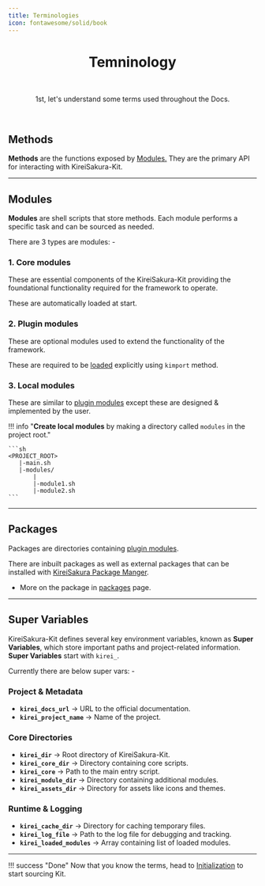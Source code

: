 ```yaml
---
title: Terminologies
icon: fontawesome/solid/book
---
```

<h1 align="center"><b>Temninology</b></h1>
<br><p align="center">1st, let's understand some terms used throughout the Docs.</p>

<br>


## Methods
**Methods** are the functions exposed by [Modules.](./terminology.md#modules) 
They are the primary API for interacting with KireiSakura-Kit.


---
## Modules
 **Modules** are shell scripts that store methods. Each module performs a specific task and can be sourced as needed.

 There are 3 types are modules: -
### 1. Core modules
These are essential components of the KireiSakura-Kit providing the foundational functionality required for the framework to operate. 

These are automatically loaded at start. 

### 2. Plugin modules
These are optional modules used to extend the functionality of the framework.

These are required to be [loaded](./init.md#loading-modules) explicitly using `kimport` method.

### 3. Local modules
These are similar to [plugin modules](./terminology.md#2-plugin-modules) except these are designed  & implemented by the user.

!!! info "**Create local modules** by making a directory called `modules` in the project root."

    ```sh
    <PROJECT_ROOT>
       |-main.sh
       |-modules/
           |
           |-module1.sh
           |-module2.sh
    ```


---

## Packages


Packages are directories containing [plugin modules](./terminology.md#2-plugin-modules). 

There are inbuilt packages as well as external packages that can be installed with [KireiSakura Package Manger](./packages.md#kpm).

- More on the package in [packages](./packages.md) page.

---
## Super Variables

KireiSakura-Kit defines several key environment variables, known as **Super Variables**, which store important paths and project-related information. 
__Super Variables__ start with `kirei_`. 


Currently there are below super vars: - 
### Project & Metadata
- **`kirei_docs_url`**         → URL to the official documentation.  
- **`kirei_project_name`** → Name of the project.  

### Core Directories
- **`kirei_dir`**                 → Root directory of KireiSakura-Kit.  
- **`kirei_core_dir`**      → Directory containing core scripts.  
- **`kirei_core`**               → Path to the main entry script.  
- **`kirei_module_dir`**  → Directory containing additional modules.  
- **`kirei_assets_dir`**  → Directory for assets like icons and themes.  

### Runtime & Logging
- **`kirei_cache_dir`** → Directory for caching temporary files.  
- **`kirei_log_file`**    → Path to the log file for debugging and tracking.  
- **`kirei_loaded_modules`**    → Array containing list of loaded modules.  



---

!!! success "Done"
    Now that you know  the terms, head to [Initialization](./init.md) to start sourcing Kit.
